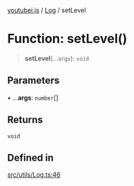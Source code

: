 [youtubei.js](../../../README.md) / [Log](../README.md) / setLevel

# Function: setLevel()

> **setLevel**(...`args`): `void`

## Parameters

• ...**args**: `number`[]

## Returns

`void`

## Defined in

[src/utils/Log.ts:46](https://github.com/LuanRT/YouTube.js/blob/af92984523f90200a18314b94478a2697c9deab0/src/utils/Log.ts#L46)
